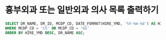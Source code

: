 # 흉부외과 또는 일반외과 의사 목록 출력하기

```sql
SELECT DR_NAME, DR_ID, MCDP_CD, DATE_FORMAT(HIRE_YMD, '%Y-%m-%d') AS HIRE_YMD FROM DOCTOR
WHERE MCDP_CD = 'CS' OR MCDP_CD = 'GS'
ORDER BY HIRE_YMD DESC, DR_NAME ASC;
```

